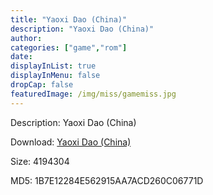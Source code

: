 ```yaml
---
title: "Yaoxi Dao (China)"
description: "Yaoxi Dao (China)"
author: 
categories: ["game","rom"]
date: 
displayInList: true
displayInMenu: false
dropCap: false
featuredImage: /img/miss/gamemiss.jpg
---
```


Description: Yaoxi Dao (China)

Download: <a style="text-decoration:underline;" href="https://mega.nz/#!bTBiVaQQ!F-n8qnjG-aJrcmhY1pU4D9-nLmcXHvJAftbaSmjFel4" target = "_blank" rel = "nofollow" > Yaoxi Dao (China)</a>

Size: 4194304

MD5: 1B7E12284E562915AA7ACD260C06771D

